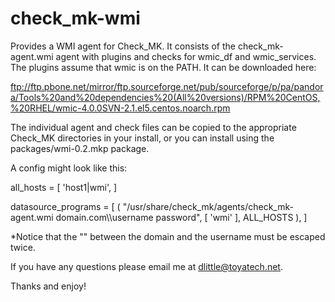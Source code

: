 check_mk-wmi
============

Provides a WMI agent for Check_MK. It consists of the check_mk-agent.wmi agent with plugins and checks for wmic_df and wmic_services.  The plugins assume that wmic is on the PATH. It can be downloaded here:

ftp://ftp.pbone.net/mirror/ftp.sourceforge.net/pub/sourceforge/p/pa/pandora/Tools%20and%20dependencies%20(All%20versions)/RPM%20CentOS,%20RHEL/wmic-4.0.0SVN-2.1.el5.centos.noarch.rpm

The individual agent and check files can be copied to the appropriate Check_MK directories in your install, or you can install using the packages/wmi-0.2.mkp package. 

A config might look like this:

all_hosts = [
  'host1|wmi',
]

datasource_programs = [
 ( "/usr/share/check_mk/agents/check_mk-agent.wmi <HOST> domain.com\\\\username password", [ 'wmi' ], ALL_HOSTS ),
]

*Notice that the "\" between the domain and the username must be escaped twice.

If you have any questions please email me at dlittle@toyatech.net.

Thanks and enjoy!
